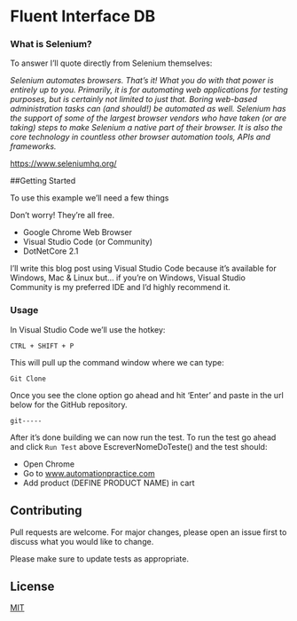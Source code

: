 # Fluent Interface DB

  ### What is Selenium?
To answer I’ll quote directly from Selenium themselves:

  *Selenium automates browsers. That’s it! What you do with that power is entirely up to you. Primarily, it is for automating web applications for testing purposes, but is certainly not limited to just that. Boring web-based administration tasks can (and should!) be automated as well.*
  *Selenium has the support of some of the largest browser vendors who have taken (or are taking) steps to make Selenium a native part of their browser. It is also the core technology in countless other browser automation tools, APIs and frameworks.*

https://www.seleniumhq.org/

##Getting Started

To use this example we’ll need a few things

Don’t worry! They’re all free.

- Google Chrome Web Browser
- Visual Studio Code (or Community)
- DotNetCore 2.1

I’ll write this blog post using Visual Studio Code because it’s available for Windows, Mac & Linux but… if you’re on Windows, Visual Studio Community is my preferred IDE and I’d highly recommend it.

### Usage

In Visual Studio Code we’ll use the hotkey:

```
CTRL + SHIFT + P
```
This will pull up the command window where we can type:
```
Git Clone
```
Once you see the clone option go ahead and hit ‘Enter’ and paste in the url below for the GitHub repository.
```
git-----
```

After it’s done building we can now run the test. To run the test go ahead and click `Run Test` above EscreverNomeDoTeste() and the test should:
  * Open Chrome
  * Go to www.automationpractice.com
  * Add product (DEFINE PRODUCT NAME) in cart
  
  ## Contributing
Pull requests are welcome. For major changes, please open an issue first to discuss what you would like to change.

Please make sure to update tests as appropriate.

## License
[MIT](https://choosealicense.com/licenses/mit/)
